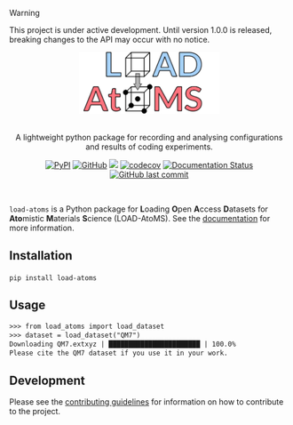 > [!WARNING]
> This project is under active development. Until version 1.0.0 is released, breaking changes to the API may occur with no notice.
> 
<div align="center">
    <a href="https://jla-gardner.github.io/load-atoms/">
        <img src="https://raw.githubusercontent.com/jla-gardner/load-atoms/main/docs/source/logo.svg" width="50%"/>
    </a>
</div>
    
</br>

<div align="center">
    
A lightweight python package for recording and analysing configurations and results of coding experiments.

[![PyPI](https://img.shields.io/pypi/v/load-atoms)](https://pypi.org/project/load-atoms/)
[![GitHub](https://img.shields.io/github/license/jla-gardner/load-atoms)](LICENCE.md)
[![](https://github.com/jla-gardner/load-atoms/actions/workflows/tests.yaml/badge.svg?branch=main)](https://github.com/jla-gardner/load-atoms/actions/workflows/tests.yaml)
[![codecov](https://codecov.io/gh/jla-gardner/load-atoms/branch/main/graph/badge.svg)](https://codecov.io/gh/jla-gardner/load-atoms)
[![Documentation Status](https://img.shields.io/badge/documentation-live-green.svg)](https://jla-gardner.github.io/load-atoms/)
[![GitHub last commit](https://img.shields.io/github/last-commit/jla-gardner/load-atoms)]()

</div>

</br>

`load-atoms` is a Python package for **L**oading **O**pen **A**ccess **D**atasets for **Ato**mistic **M**aterials **S**cience (LOAD-AtoMS). 
See the [documentation](https://jla-gardner.github.io/load-atoms/) for more information.



## Installation

`pip install load-atoms`

## Usage

```pycon
>>> from load_atoms import load_dataset
>>> dataset = load_dataset("QM7")
Downloading QM7.extxyz | ███████████████████████ | 100.0% 
Please cite the QM7 dataset if you use it in your work.
```

## Development

Please see the [contributing guidelines](https://raw.githubusercontent.com/jla-gardner/load-atoms/main/dev/devoloper-guide) for information on how to contribute to the project.
